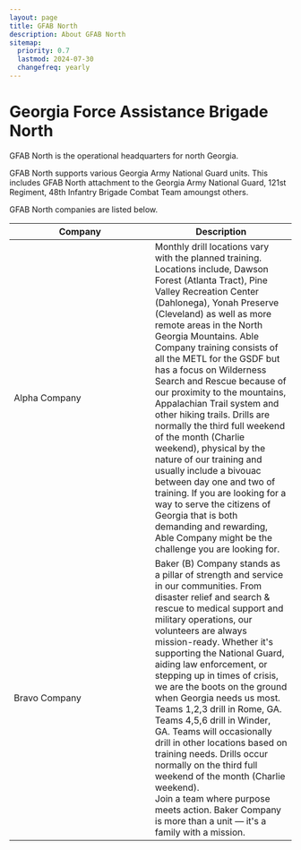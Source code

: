 ```yaml
---
layout: page
title: GFAB North
description: About GFAB North
sitemap:
  priority: 0.7
  lastmod: 2024-07-30
  changefreq: yearly
---
```

<!-- <span class="image center"><img src="{{ "/images/1bde-creat.png" | absolute_url }}" alt="" /></span> -->

# Georgia Force Assistance Brigade North 

GFAB North is the operational headquarters for north Georgia. 

GFAB North supports various Georgia Army National Guard units. This includes GFAB North attachment to the Georgia Army National Guard, 121st Regiment, 48th Infantry Brigade Combat Team amoungst others. 

GFAB North companies are listed below.

<table style="width: 100%;">
    <thead>
        <tr>
            <th style="width: 50%;">Company</th>
            <th style="width: 50%;">Description</th>
        </tr>
    </thead>
    <tbody>
        <tr>
            <td>Alpha Company</td>
            <td>Monthly drill locations vary with the planned training. Locations include, Dawson Forest (Atlanta Tract), Pine Valley Recreation Center (Dahlonega), Yonah Preserve (Cleveland) as well as more remote areas in the North Georgia Mountains. Able Company training consists of all the METL for the GSDF but has a focus on Wilderness Search and Rescue because of our proximity to the mountains, Appalachian Trail system and other hiking trails. Drills are normally the third full weekend of the month (Charlie weekend), physical by the nature of our training and usually include a bivouac between day one and two of training. If you are looking for a way to serve the citizens of Georgia that is both demanding and rewarding, Able Company might be the challenge you are looking for. </td>
        </tr>
        <tr>
            <td>Bravo Company</td>
            <td>Baker (B) Company stands as a pillar of strength and service in our communities. From disaster relief and search & rescue to medical support and military operations, our volunteers are always mission-ready. Whether it's supporting the National Guard, aiding law enforcement, or stepping up in times of crisis, we are the boots on the ground when Georgia needs us most. Teams 1,2,3 drill in Rome, GA. Teams 4,5,6 drill in Winder, GA. Teams will occasionally drill in other locations based on training needs. Drills occur normally on the third full weekend of the month (Charlie weekend).
<br />
Join a team where purpose meets action. Baker Company is more than a unit — it's a family with a mission.</td>
        </tr>
    </tbody>
</table>
